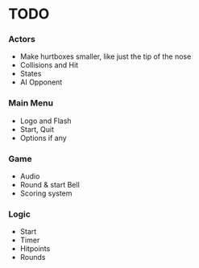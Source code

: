# TODO

### Actors
- Make hurtboxes smaller, like just the tip of the nose
- Collisions and Hit
- States
- AI Opponent

### Main Menu 
- Logo and Flash
- Start, Quit
- Options if any

### Game
- Audio
- Round & start Bell
- Scoring system

### Logic 
- Start
- Timer
- Hitpoints
- Rounds

